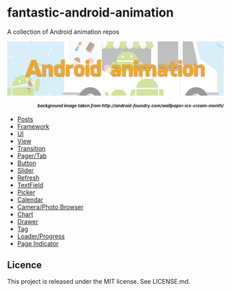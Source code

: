 # fantastic-android-animation
A collection of Android animation repos

![](Screenshots/Banner.png)
<h5 style="display: block; text-align:right;font-size:10px">background image taken from http://android-foundry.com/wallpaper-ice-cream-month/</h5>


- [Posts](Animation/posts.md)
- [Framework](Animation/framework.md)
- [UI](Animation/ui.md)
- [View](Animation/view.md)
- [Transition](Animation/transition.md)
- [Pager/Tab](Animation/pager.md)
- [Button](Animation/button.md)
- [Slider](Animation/slider.md)
- [Refresh](Animation/refresh.md)
- [TextField](Animation/textfield.md)
- [Picker](Animation/picker.md)
- [Calendar](Animation/calendar.md)
- [Camera/Photo Browser](camera.md)
- [Chart](Animation/chart.md)
- [Drawer](Animation/drawer.md)
- [Tag](Animation/tag.md)
- [Loader/Progress](Animation/loader.md)
- [Page Indicator](Animation/indicator.md)

Licence
--
This project is released under the MIT license. See LICENSE.md.
